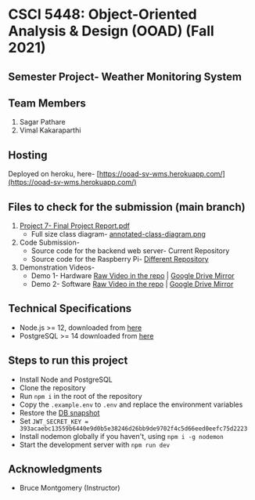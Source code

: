 # CSCI 5448: Object-Oriented Analysis & Design (OOAD) (Fall 2021)
## Semester Project- Weather Monitoring System

## Team Members
1. Sagar Pathare
2. Vimal Kakaraparthi

## Hosting
Deployed on heroku, here- [https://ooad-sv-wms.herokuapp.com/](https://ooad-sv-wms.herokuapp.com/)
## Files to check for the submission (main branch)
1. [Project 7- Final Project Report.pdf](https://github.com/ooad-sv/semester-project-server/blob/main/extras/reports/Project%207-%20Final%20Project%20Report.pdf)
   * Full size class diagram- [annotated-class-diagram.png](https://github.com/ooad-sv/semester-project-server/blob/main/extras/reports/annotated-class-diagram.png)
2. Code Submission-
   * Source code for the backend web server- Current Repository
   * Source code for the Raspberry Pi- [Different Repository](https://github.com/ooad-sv/semester-project-rpi)
3. Demonstration Videos-
   * Demo 1- Hardware [Raw Video in the repo](https://github.com/ooad-sv/semester-project-server/blob/main/extras/demo-videos/Demo%201-%20Hardware.mp4) | [Google Drive Mirror](https://drive.google.com/file/d/18M1ng9kGtxrpY7JnOFLPqM1XpqGR2v40/view?usp=sharing)
   * Demo 2- Software [Raw Video in the repo](https://github.com/ooad-sv/semester-project-server/blob/main/extras/demo-videos/Demo%202-%20Software.mp4) | [Google Drive Mirror](https://drive.google.com/file/d/18kef3RW0zdZmpupEKhaBaMoMb0zJi1gf/view?usp=sharing)

## Technical Specifications
* Node.js >= 12, downloaded from [here](https://nodejs.org/)
* PostgreSQL >= 14 downloaded from [here](https://www.postgresql.org/)

## Steps to run this project
* Install Node and PostgreSQL
* Clone the repository 
* Run `npm i` in the root of the repository
* Copy the `.example.env` to `.env` and replace the environment variables
* Restore the [DB snapshot](https://github.com/ooad-sv/semester-project-server/blob/main/extras/db/db.sql)
* Set `JWT_SECRET_KEY = 393acaebc13559b6440e9d0b5e38246d26bb9de9702f4c5d66eed0eefc75d2223`
* Install nodemon globally if you haven't, using `npm i -g nodemon`
* Start the development server with `npm run dev`

## Acknowledgments
* Bruce Montgomery (Instructor)